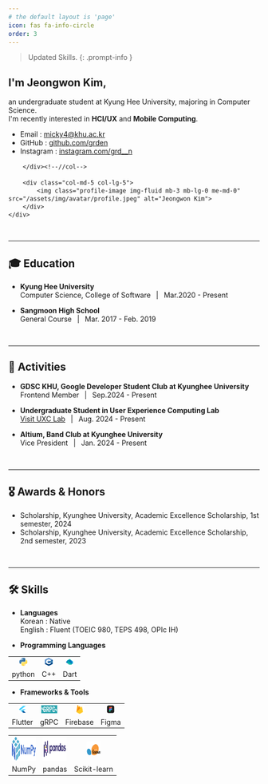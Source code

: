 ```yaml
---
# the default layout is 'page'
icon: fas fa-info-circle
order: 3
---
```


> Updated Skills.
{: .prompt-info }

<div class="container">
	<div class="profile-teaser row">
		<div class="col">
			<h2 class="mb-3">I'm <b>Jeongwon Kim</b>,</h2>
			<div class="mb-4">
				an undergraduate student at Kyung Hee University, majoring in Computer Science.<br>
                I'm recently interested in <b>HCI/UX</b> and <b>Mobile Computing</b>.<br>
			</div><!--//bio-->
			<div class="contact-list">
				<ul class="list-unstyled">
					<li class="mb-2"><i class="fas fa-envelope fa-fw me-2"></i>Email : <a href="mailto:micky4@khu.ac.kr">micky4@khu.ac.kr</a></li>
					<li class="mb-2"><i class="fab fa-github fa-fw me-2"></i>GitHub : <a href="https://github.com/grden">github.com/grden</a></li>
                    <li class="mb-2"><i class="fab fa-instagram fa-fw me-2"></i>Instagram : <a href="https://www.instagram.com/grd__n">instagram.com/grd__n</a></li>
				</ul>
			</div>

		</div><!--//col-->
					
		<div class="col-md-5 col-lg-5">
			<img class="profile-image img-fluid mb-3 mb-lg-0 me-md-0" src="/assets/img/avatar/profile.jpeg" alt="Jeongwon Kim">
		</div>
	</div>
</div>

<br>

---
## 🎓  Education
- **Kyung Hee University**<br>
Computer Science, College of Software &ensp;|&ensp; Mar.2020 - Present

- **Sangmoon High School**<br>
General Course &ensp;|&ensp; Mar. 2017 - Feb. 2019

<br>

---
## 🎱  Activities
- **GDSC KHU, Google Developer Student Club at Kyunghee University**<br>
Frontend Member &ensp;|&ensp; Sep.2024 - Present

- **Undergraduate Student in User Experience Computing Lab**<br>
[Visit UXC Lab](https://skpark-khu.github.io/) &ensp;|&ensp; Aug. 2024 - Present

- **Altium, Band Club at Kyunghee University**<br>
Vice President &ensp;|&ensp; Jan. 2024 - Present

<br>

---
## 🎖  Awards & Honors
- Scholarship, Kyunghee University, Academic Excellence Scholarship, 1st semester, 2024
- Scholarship, Kyunghee University, Academic Excellence Scholarship, 2nd semester, 2023

<br>

---
## 🛠️  Skills
- **Languages**<br>
Korean : Native<br>
English : Fluent (TOEIC 980, TEPS 498, OPIc IH)

- **Programming Languages**<br>
<table style="table-layout: fixed; width: 75%;">
        <tr>
            <td style="text-align: center"><img src="/assets/img/posts/about/python.png" alt="python" width="16rem" height="16rem"/></td>
            <td style="text-align: center"><img src="/assets/img/posts/about/c++.png" alt="c++" width="16rem" height="16rem"/></td>
            <td style="text-align: center"><img src="/assets/img/posts/about/dart.png" alt="dart" width="16rem" height="16rem"/></td>
        </tr>
        <tr>
            <td style="text-align: center">python</td>
            <td style="text-align: center">C++</td>
            <td style="text-align: center">Dart</td>
        </tr>
</table>

- **Frameworks & Tools**<br>
<table style="table-layout: fixed; width: 100%;">
        <tr>
            <td style="text-align: center"><img src="/assets/img/posts/about/flutter.png" alt="flutter" width="14rem" height="14rem"/></td>
            <td style="text-align: center"><img src="/assets/img/posts/about/grpc.png" alt="grpc" style="width: 2rem; height: 1rem;"/></td>
            <td style="text-align: center"><img src="/assets/img/posts/about/firebase.png" alt="firebase" width="18rem" height="18rem"/></td>
            <td style="text-align: center"><img src="/assets/img/posts/about/figma.png" alt="figma" width="18rem" height="18rem"/></td>
        </tr>
        <tr>
            <td style="text-align: center">Flutter</td>
            <td style="text-align: center">gRPC</td>
            <td style="text-align: center">Firebase</td>
            <td style="text-align: center">Figma</td>
        </tr> 
</table>
<table style="table-layout: fixed; width: 75%;">
        <tr>
            <td style="text-align: center"><img src="/assets/img/posts/about/numpy.png" alt="numpy" width="48rem" height="48rem"/></td>
            <td style="text-align: center"><img src="/assets/img/posts/about/pandas.png" alt="pandas" width="48rem" height="48rem"/></td>
            <td style="text-align: center"><img src="/assets/img/posts/about/scikitlearn.png" alt="scikit-learn" width="28rem" height="28rem"/></td>
        </tr>
        <tr>
            <td style="text-align: center">NumPy</td>
            <td style="text-align: center">pandas</td>
            <td style="text-align: center">Scikit-learn</td>
        </tr> 
</table>